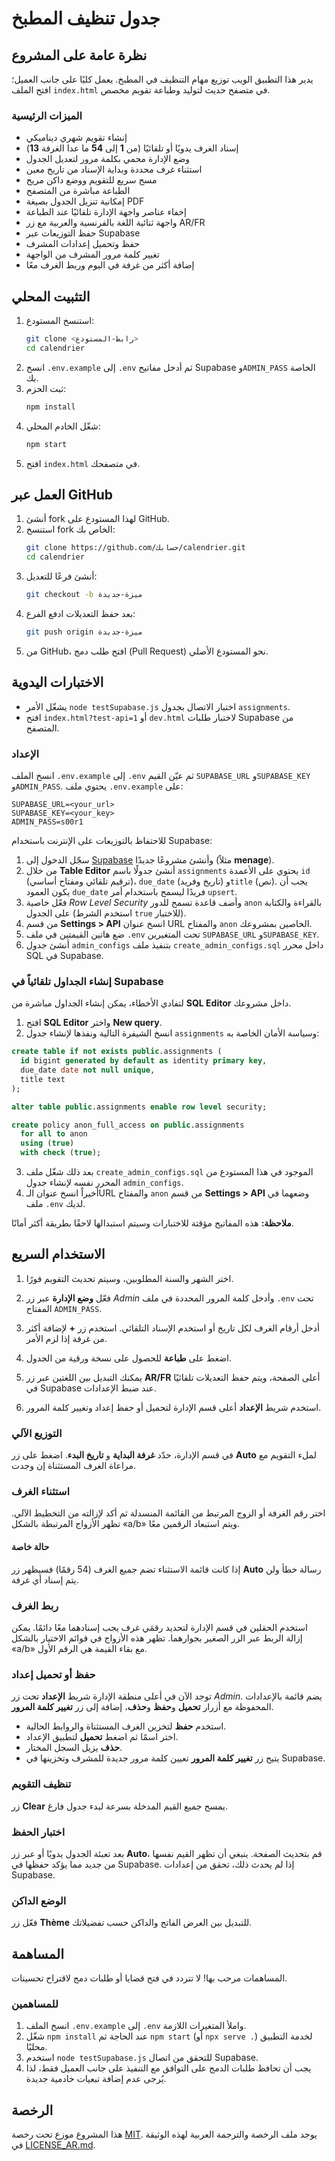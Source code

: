 # جدول تنظيف المطبخ

## نظرة عامة على المشروع
يدير هذا التطبيق الويب توزيع مهام التنظيف في المطبخ. يعمل كليًا على جانب العميل؛ افتح الملف `index.html` في متصفح حديث لتوليد وطباعة تقويم مخصص.

### الميزات الرئيسية
- إنشاء تقويم شهري ديناميكي
- إسناد الغرف يدويًا أو تلقائيًا (من **1** إلى **54** ما عدا الغرفة **13**)
- وضع الإدارة محمي بكلمة مرور لتعديل الجدول
- استثناء غرف محددة وبداية الإسناد من تاريخ معين
- مسح سريع للتقويم ووضع داكن مريح
- الطباعة مباشرة من المتصفح
- إمكانية تنزيل الجدول بصيغة PDF
- إخفاء عناصر واجهة الإدارة تلقائيًا عند الطباعة
- واجهة ثنائية اللغة بالفرنسية والعربية مع زر AR/FR
- حفظ التوزيعات عبر Supabase
- حفظ وتحميل إعدادات المشرف
- تغيير كلمة مرور المشرف من الواجهة
- إضافة أكثر من غرفة في اليوم وربط الغرف معًا

## التثبيت المحلي
1. استنسخ المستودع:
   ```bash
   git clone <رابط-المستودع>
   cd calendrier
   ```
2. انسخ `.env.example` إلى `.env` ثم أدخل مفاتيح Supabase و`ADMIN_PASS` الخاصة بك.
3. ثبت الحزم:
   ```bash
   npm install
   ```
4. شغّل الخادم المحلي:
   ```bash
   npm start
   ```
5. افتح `index.html` في متصفحك.

## العمل عبر GitHub
1. أنشئ fork لهذا المستودع على GitHub.
2. استنسخ fork الخاص بك:
   ```bash
   git clone https://github.com/حسابك/calendrier.git
   cd calendrier
   ```
3. أنشئ فرعًا للتعديل:
   ```bash
   git checkout -b ميزة-جديدة
   ```
4. بعد حفظ التعديلات ادفع الفرع:
   ```bash
   git push origin ميزة-جديدة
   ```
5. من GitHub، افتح طلب دمج (Pull Request) نحو المستودع الأصلي.

## الاختبارات اليدوية
- يشغّل الأمر `node testSupabase.js` اختبار الاتصال بجدول `assignments`.
- افتح `index.html?test-api=1` أو `dev.html` لاختبار طلبات Supabase من المتصفح.

### الإعداد

انسخ الملف `.env.example` إلى `.env` ثم عيّن القيم `SUPABASE_URL` و`SUPABASE_KEY` و`ADMIN_PASS`.
يحتوي ملف `.env.example` على:

```env
SUPABASE_URL=<your_url>
SUPABASE_KEY=<your_key>
ADMIN_PASS=s00r1
```

للاحتفاظ بالتوزيعات على الإنترنت باستخدام Supabase:

1. سجّل الدخول إلى [Supabase](https://app.supabase.com) وأنشئ مشروعًا جديدًا (مثلاً **menage**).
2. من خلال **Table Editor** أنشئ جدولًا باسم `assignments` يحتوي على الأعمدة `id` (ترقيم تلقائي ومفتاح أساسي)، `due_date` (تاريخ وفريد) و`title` (نص). يجب أن يكون العمود `due_date` فريدًا ليسمح باستخدام أمر `upsert`.
3. فعّل خاصية *Row Level Security* وأضف قاعدة تسمح للدور `anon` بالقراءة والكتابة على الجدول (استخدم الشرط `true` للاختبار).
4. من قسم **Settings > API** انسخ عنوان URL والمفتاح `anon` الخاصين بمشروعك.
5. ضع هاتين القيمتين في ملف `.env` تحت المتغيرين `SUPABASE_URL` و`SUPABASE_KEY`.
6. أنشئ جدول `admin_configs` بتنفيذ ملف `create_admin_configs.sql` داخل محرر SQL في Supabase.

### إنشاء الجداول تلقائياً في Supabase

لتفادي الأخطاء، يمكن إنشاء الجداول مباشرة من **SQL Editor** داخل مشروعك.

1. افتح **SQL Editor** واختر **New query**.
2. انسخ الشيفرة التالية ونفذها لإنشاء جدول `assignments` وسياسة الأمان الخاصة به:

```sql
create table if not exists public.assignments (
  id bigint generated by default as identity primary key,
  due_date date not null unique,
  title text
);

alter table public.assignments enable row level security;

create policy anon_full_access on public.assignments
  for all to anon
  using (true)
  with check (true);
```

3. بعد ذلك شغّل ملف `create_admin_configs.sql` الموجود في هذا المستودع من المحرر نفسه لإنشاء جدول `admin_configs`.
4. أخيراً انسخ عنوان الـURL والمفتاح `anon` من قسم **Settings > API** وضعهما في ملف `.env` لديك.

**ملاحظة:** هذه المفاتيح مؤقتة للاختبارات وسيتم استبدالها لاحقًا بطريقة أكثر أمانًا.

## الاستخدام السريع

1. اختر الشهر والسنة المطلوبين، وسيتم تحديث التقويم فورًا.
2. فعّل **وضع الإدارة** عبر زر *Admin* وأدخل كلمة المرور المحددة في ملف `.env` تحت المفتاح `ADMIN_PASS`.
3. أدخل أرقام الغرف لكل تاريخ أو استخدم الإسناد التلقائي. استخدم زر **+** لإضافة أكثر من غرفة إذا لزم الأمر.
4. اضغط على **طباعة** للحصول على نسخة ورقية من الجدول.
5. يمكنك التبديل بين اللغتين عبر زر **AR/FR** أعلى الصفحة،
   ويتم حفظ التعديلات تلقائيًا في Supabase عند ضبط الإعدادات.

6. استخدم شريط **الإعداد** أعلى قسم الإدارة لتحميل أو حفظ إعداد وتغيير كلمة المرور.
### التوزيع الآلي

في قسم الإدارة، حدّد **غرفة البداية** و **تاريخ البدء**. اضغط على زر **Auto** لملء التقويم مع مراعاة الغرف المستثناة إن وجدت.

### استثناء الغرف

اختر رقم الغرفة أو الزوج المرتبط من القائمة المنسدلة ثم أكد لإزالته من التخطيط الآلي. تظهر الأزواج المرتبطة بالشكل «a/b» ويتم استبعاد الرقمين معًا.

#### حالة خاصة

إذا كانت قائمة الاستثناء تضم جميع الغرف (54 رقمًا) فسيظهر زر **Auto** رسالة خطأ ولن يتم إسناد أي غرفة.
### ربط الغرف

استخدم الحقلين في قسم الإدارة لتحديد رقمَي غرف يجب إسنادهما معًا دائمًا. يمكن إزالة الربط عبر الزر الصغير بجوارهما. تظهر هذه الأزواج في قوائم الاختيار بالشكل «a/b» مع بقاء القيمة هي الرقم الأول.



### حفظ أو تحميل إعداد

توجد الآن في أعلى منطقة الإدارة شريط **الإعداد** تحت زر *Admin*. يضم قائمة بالإعدادات المحفوظة مع أزرار **تحميل** و**حفظ** و**حذف**، إضافة إلى زر **تغيير كلمة المرور**.

- استخدم **حفظ** لتخزين الغرف المستثناة والروابط الحالية.
- اختر اسمًا ثم اضغط **تحميل** لتطبيق الإعداد.
- **حذف** يزيل السجل المختار.
- يتيح زر **تغيير كلمة المرور** تعيين كلمة مرور جديدة للمشرف وتخزينها في Supabase.
### تنظيف التقويم

زر **Clear** يمسح جميع القيم المدخلة بسرعة لبدء جدول فارغ.

### اختبار الحفظ

بعد تعبئة الجدول يدويًا أو عبر زر **Auto**، قم بتحديث الصفحة. ينبغي أن تظهر القيم نفسها من جديد مما يؤكد حفظها في Supabase. إذا لم يحدث ذلك، تحقق من إعدادات Supabase.

### الوضع الداكن

فعّل زر **Thème** للتبديل بين العرض الفاتح والداكن حسب تفضيلاتك.

## المساهمة

المساهمات مرحب بها! لا تتردد في فتح قضايا أو طلبات دمج لاقتراح تحسينات.

### للمساهمين

1. انسخ الملف `.env.example` إلى `.env` واملأ المتغيرات اللازمة.
2. شغّل `npm install` عند الحاجة ثم `npm start` (أو `npx serve .`) لخدمة التطبيق محليًا.
3. استخدم `node testSupabase.js` للتحقق من اتصال Supabase.
4. يجب أن تحافظ طلبات الدمج على التوافق مع التنفيذ على جانب العميل فقط، لذا يُرجى عدم إضافة تبعيات خادمية جديدة.

## الرخصة

هذا المشروع موزع تحت رخصة [MIT](LICENSE). يوجد ملف الرخصة والترجمة العربية لهذه الوثيقة في [LICENSE_AR.md](LICENSE_AR.md).
